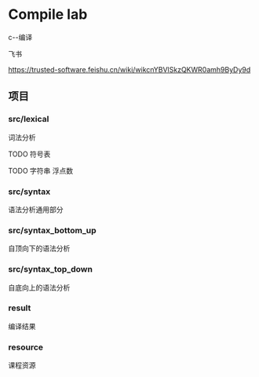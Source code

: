 # Compile lab

c--编译

飞书

https://trusted-software.feishu.cn/wiki/wikcnYBVlSkzQKWR0amh9ByDy9d

## 项目

### src/lexical

词法分析

TODO 符号表

TODO 字符串 浮点数

### src/syntax

语法分析通用部分

### src/syntax_bottom_up

自顶向下的语法分析

### src/syntax_top_down

自底向上的语法分析

### result

编译结果

### resource

课程资源

